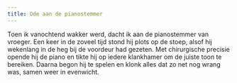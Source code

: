 ```yaml
---
title: Ode aan de pianostemmer
---
```

Toen ik vanochtend wakker werd, dacht ik aan de pianostemmer van vroeger. Een keer in de zoveel tijd stond hij plots op de stoep, alsof hij wekenlang in de heg bij de voordeur had gezeten. Met chirurgische precisie opende hij de piano en tikte hij op iedere klankhamer om de juiste toon te bereiken. Daarna begon hij te spelen en klonk alles dat zo net nog wrang was, samen weer in evenwicht.
